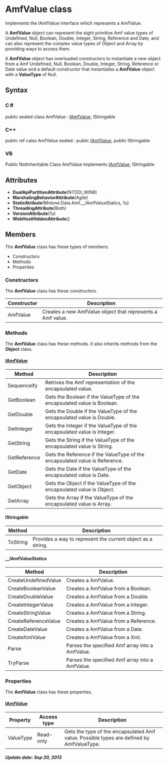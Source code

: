 # AmfValue class
Implements the IAmfValue interface which represents a AmfValue.

A **AmfValue** object can represent the eight primitive Amf value types of Undefined, Null, Boolean, Double, Integer, String, Reference and Date, and can also represent the complex value types of Object and Array by providing ways to access them.

A **AmfValue** object has overloaded constructors to instantiate a new object from a Amf Undefined, Null, Boolean, Double, Integer, String, Reference or Date value and a default constructor that instantiates a **AmfValue** object with a **ValueType** of Null.

## Syntax

### C＃
public sealed class AmfValue : [IAmfValue](Root.IAmfValue.md), IStringable

### C++
public ref calss AmfValue sealed : public [IAmfValue](Root.IAmfValue.md), public IStringable

### VB
Public NotInheritable Class AmfValue Implements [IAmfValue](Root.IAmfValue.md), IStringable

## Attributes

- **DualApiPartitionAttribute**(NTDDI_WIN8)
- **MarshalingBehaviorAttribute**(Agile)
- **StaticAtribute**(Mntone.Data.Amf.__IAmfValueStatics, 1u)
- **ThreadingAttribute**(Both)
- **VersionAttribute**(1u)
- **WebHostHiddenAttribute**()

## Members
The **AmfValue** class has these types of members:

- Constructors
- Methods
- Properties

### Constructors
The **AmfValue** class has these constructors.

Constructor|Description
-----------|-----------
AmfValue   |Creates a new AmfValue object that represents a Amf value.

### Methods
The **AmfValue** class has these methods. It also inherits methods from the **Object** class.

#### [IAmfValue](Root.IAmfValue.md)

Method      |Description
------------|-----------
Sequenceify |Retrives the Amf representation of the encapsulated value.
GetBoolean  |Gets the Boolean if the ValueType of the encapsulated value is Boolean.
GetDouble   |Gets the Double if the ValueType of the encapsulated value is Double.
GetInteger  |Gets the Integer if the ValueType of the encapsulated value is Integer.
GetString   |Gets the String if the ValueType of the encapsulated value is String.
GetReference|Gets the Reference if the ValueType of the encapsulated value is Reference.
GetDate     |Gets the Date if the ValueType of the encapsulated value is Date.
GetObject   |Gets the Object if the ValueType of the encapsulated value is Object.
GetArray    |Gets the Array if the ValueType of the encapsulated value is Array.

#### IStringable

Method  |Description
--------|-----------
ToString|Provides a way to represent the current object as a string. 

#### __IAmfValueStatics

Method              |Description
--------------------|-----------
CreateUndefinedValue|Creates a AmfValue.
CreateBooleanValue  |Creates a AmfValue from a Boolean.
CreateDoubleValue   |Creates a AmfValue from a Double.
CreateIntegerValue  |Creates a AmfValue from a Integer.
CreateStringValue   |Creates a AmfValue from a String.
CreateReferenceValue|Creates a AmfValue from a Reference.
CreateDateValue     |Creates a AmfValue from a Date.
CreateXmlValue      |Creates a AmfValue from a Xml.
Parse               |Parses the specified Amf array into a AmfValue.
TryParse            |Parses the specified Amf array into a AmfValue.

### Properties
The **AmfValue** class has these properties.

#### [IAmfValue](Root.IAmfValue.md)

Property |Access type|Description
---------|-----------|-----------
ValueType|Read-only  |Gets the type of the encapsulated Amf value. Possible types are defined by AmfValueType.

##### Update date: Sep 20, 2013
